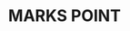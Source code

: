 ---
lastmod: '2025-04-06T06:05:20+00:00'
latitude: -33.019715
layout: suburb
longitude: 151.663175
postcode: '2280'
state: NSW
title: MARKS POINT
url: /nsw/marks-point/
---